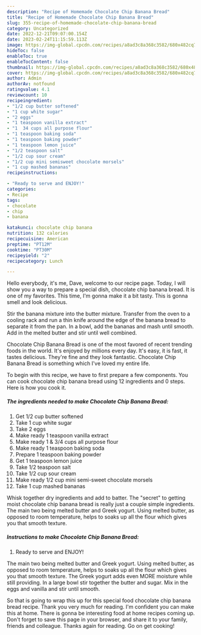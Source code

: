 ```yaml
---
description: "Recipe of Homemade Chocolate Chip Banana Bread"
title: "Recipe of Homemade Chocolate Chip Banana Bread"
slug: 355-recipe-of-homemade-chocolate-chip-banana-bread
category: Uncategorized
date: 2022-12-21T09:07:00.154Z
date: 2023-02-24T11:15:59.113Z
image: https://img-global.cpcdn.com/recipes/a8ad3c8a368c3582/680x482cq70/chocolate-chip-banana-bread-recipe-main-photo.jpg
hideToc: false
enableToc: true
enableTocContent: false
thumbnail: https://img-global.cpcdn.com/recipes/a8ad3c8a368c3582/680x482cq70/chocolate-chip-banana-bread-recipe-main-photo.jpg
cover: https://img-global.cpcdn.com/recipes/a8ad3c8a368c3582/680x482cq70/chocolate-chip-banana-bread-recipe-main-photo.jpg
author: Admin
authorAv: notfound
ratingvalue: 4.1
reviewcount: 10
recipeingredient:
- "1/2 cup butter softened"
- "1 cup white sugar"
- "2 eggs"
- "1 teaspoon vanilla extract"
- "1  34 cups all purpose flour"
- "1 teaspoon baking soda"
- "1 teaspoon baking powder"
- "1 teaspoon lemon juice"
- "1/2 teaspoon salt"
- "1/2 cup sour cream"
- "1/2 cup mini semisweet chocolate morsels"
- "1 cup mashed bananas"
recipeinstructions:

- "Ready to serve and ENJOY!"
categories:
- Recipe
tags:
- chocolate
- chip
- banana

katakunci: chocolate chip banana 
nutrition: 132 calories
recipecuisine: American
preptime: "PT12M"
cooktime: "PT30M"
recipeyield: "2"
recipecategory: Lunch

---
```



Hello everybody, it's me, Dave, welcome to our recipe page. Today, I will show you a way to prepare a special dish, chocolate chip banana bread. It is one of my favorites. This time, I'm gonna make it a bit tasty. This is gonna smell and look delicious.

Stir the banana mixture into the butter mixture. Transfer from the oven to a cooling rack and run a thin knife around the edge of the banana bread to separate it from the pan. In a bowl, add the bananas and mash until smooth. Add in the melted butter and stir until well combined.

Chocolate Chip Banana Bread is one of the most favored of recent trending foods in the world. It's enjoyed by millions every day. It's easy, it is fast, it tastes delicious. They're fine and they look fantastic. Chocolate Chip Banana Bread is something which I've loved my entire life.


To begin with this recipe, we have to first prepare a few components. You can cook chocolate chip banana bread using 12 ingredients and 0 steps. Here is how you cook it.

<!--inarticleads1-->

##### The ingredients needed to make Chocolate Chip Banana Bread:

1. Get 1/2 cup butter softened
1. Take 1 cup white sugar
1. Take 2 eggs
1. Make ready 1 teaspoon vanilla extract
1. Make ready 1 &amp; 3/4 cups all purpose flour
1. Make ready 1 teaspoon baking soda
1. Prepare 1 teaspoon baking powder
1. Get 1 teaspoon lemon juice
1. Take 1/2 teaspoon salt
1. Take 1/2 cup sour cream
1. Make ready 1/2 cup mini semi-sweet chocolate morsels
1. Take 1 cup mashed bananas


Whisk together dry ingredients and add to batter. The &#34;secret&#34; to getting moist chocolate chip banana bread is really just a couple simple ingredients. The main two being melted butter and Greek yogurt. Using melted butter, as opposed to room temperature, helps to soaks up all the flour which gives you that smooth texture. 

<!--inarticleads2-->

##### Instructions to make Chocolate Chip Banana Bread:


1. Ready to serve and ENJOY!

The main two being melted butter and Greek yogurt. Using melted butter, as opposed to room temperature, helps to soaks up all the flour which gives you that smooth texture. The Greek yogurt adds even MORE moisture while still providing. In a large bowl stir together the butter and sugar. Mix in the eggs and vanilla and stir until smooth. 

So that is going to wrap this up for this special food chocolate chip banana bread recipe. Thank you very much for reading. I'm confident you can make this at home. There is gonna be interesting food at home recipes coming up. Don't forget to save this page in your browser, and share it to your family, friends and colleague. Thanks again for reading. Go on get cooking!
